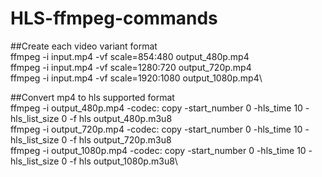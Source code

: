 # HLS-ffmpeg-commands

##Create each video variant format\
ffmpeg -i input.mp4 -vf scale=854:480 output_480p.mp4\
ffmpeg -i input.mp4 -vf scale=1280:720 output_720p.mp4\
ffmpeg -i input.mp4 -vf scale=1920:1080 output_1080p.mp4\

##Convert mp4 to hls supported format\
ffmpeg -i output_480p.mp4 -codec: copy -start_number 0 -hls_time 10 -hls_list_size 0 -f hls output_480p.m3u8\
ffmpeg -i output_720p.mp4 -codec: copy -start_number 0 -hls_time 10 -hls_list_size 0 -f hls output_720p.m3u8\
ffmpeg -i output_1080p.mp4 -codec: copy -start_number 0 -hls_time 10 -hls_list_size 0 -f hls output_1080p.m3u8\

